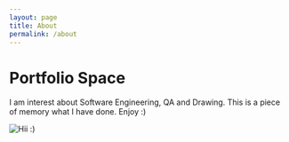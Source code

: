```yaml
---
layout: page
title: About
permalink: /about
---
```


# Portfolio Space

I am interest about Software Engineering, QA and Drawing. This is a piece of memory what I have done. Enjoy :)

![Hii :)](projects/other/1.jp)
